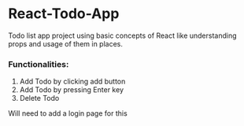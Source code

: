 # React-Todo-App
Todo list app project using basic concepts of React like understanding props and usage of them in places.

<h3>Functionalities:</h3>
<ol>
  <li> Add Todo by clicking add button</li>
  <li> Add Todo by pressing Enter key</li>
  <li> Delete Todo</li>
 </ol>
Will need to add a login page for this
